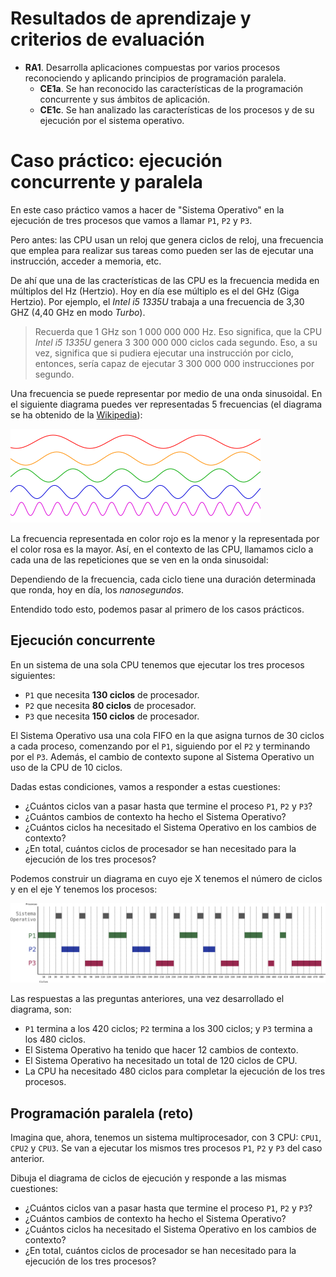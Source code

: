 # Resultados de aprendizaje y criterios de evaluación

- **RA1**. Desarrolla aplicaciones compuestas por varios procesos reconociendo y aplicando principios de programación paralela.
  - **CE1a**. Se han reconocido las características de la programación concurrente y sus ámbitos de aplicación.
  - **CE1c**. Se han analizado las características de los procesos y de su ejecución por el sistema operativo.

# Caso práctico: ejecución concurrente y paralela

En este caso práctico vamos a hacer de "Sistema Operativo" en la ejecución de tres procesos que vamos a llamar `P1`, `P2` y `P3`.

Pero antes: las CPU usan un reloj que genera ciclos de reloj, una frecuencia que emplea para realizar sus tareas como pueden ser las de ejecutar una instrucción, acceder a memoria, etc.

De ahí que una de las cracterísticas de las CPU es la frecuencia medida en múltiplos del Hz (Hertzio). Hoy en día ese múltiplo es el del GHz (Giga Hertzio). Por ejemplo, el *Intel i5 1335U* trabaja a una frecuencia de 3,30 GHZ (4,40 GHz en modo *Turbo*).

> Recuerda que 1 GHz son 1 000 000 000 Hz. Eso significa, que la CPU *Intel i5 1335U* genera 3 300 000 000 ciclos cada segundo. Eso, a su vez, significa que si pudiera ejecutar una instrucción por ciclo, entonces, sería capaz de ejecutar 3 300 000 000 instrucciones por segundo.

Una frecuencia se puede representar por medio de una onda sinusoidal. En el siguiente diagrama puedes ver representadas 5 frecuencias (el diagrama se ha obtenido de la [Wikipedia](https://es.wikipedia.org/wiki/Frecuencia)):

![Ondas sinusoidales](./img/diferentes_frecuencias.png)

La frecuencia representada en color rojo es la menor y la representada por el color rosa es la mayor. Así, en el contexto de las CPU, llamamos ciclo a cada una de las repeticiones que se ven en la onda sinusoidal:

Dependiendo de la frecuencia, cada ciclo tiene una duración determinada que ronda, hoy en día, los *nanosegundos*.

Entendido todo esto, podemos pasar al primero de los casos prácticos.

## Ejecución concurrente

En un sistema de una sola CPU tenemos que ejecutar los tres procesos siguientes:

- `P1` que necesita **130 ciclos** de procesador.
- `P2` que necesita **80 ciclos** de procesador.
- `P3` que necesita **150 ciclos** de procesador.

El Sistema Operativo usa una cola FIFO en la que asigna turnos de 30 ciclos a cada proceso, comenzando por el `P1`, siguiendo por el `P2` y terminando por el `P3`. Además, el cambio de contexto supone al Sistema Operativo un uso de la CPU de 10 ciclos.

Dadas estas condiciones, vamos a responder a estas cuestiones:

- ¿Cuántos ciclos van a pasar hasta que termine el proceso `P1`, `P2` y `P3`?
- ¿Cuántos cambios de contexto ha hecho el Sistema Operativo?
- ¿Cuántos ciclos ha necesitado el Sistema Operativo en los cambios de contexto?
- ¿En total, cuántos ciclos de procesador se han necesitado para la ejecución de los tres procesos?

Podemos construir un diagrama en cuyo eje X tenemos el número de ciclos y en el eje Y tenemos los procesos:

![Caso práctico resuelto: programacion concurrente](./img/caso_practico_concurrencia.png)

Las respuestas a las preguntas anteriores, una vez desarrollado el diagrama, son:

- `P1` termina a los 420 ciclos; `P2` termina a los 300 ciclos; y `P3` termina a los 480 ciclos.
- El Sistema Operativo ha tenido que hacer 12 cambios de contexto.
- El Sistema Operativo ha necesitado un total de 120 ciclos de CPU.
- La CPU ha necesitado 480 ciclos para completar la ejecución de los tres procesos.

## Programación paralela (reto)

Imagina que, ahora, tenemos un sistema multiprocesador, con 3 CPU: `CPU1`, `CPU2` y `CPU3`. Se van a ejecutar los mismos tres procesos `P1`, `P2` y `P3` del caso anterior.

Dibuja el diagrama de ciclos de ejecución y responde a las mismas cuestiones:

- ¿Cuántos ciclos van a pasar hasta que termine el proceso `P1`, `P2` y `P3`?
- ¿Cuántos cambios de contexto ha hecho el Sistema Operativo?
- ¿Cuántos ciclos ha necesitado el Sistema Operativo en los cambios de contexto?
- ¿En total, cuántos ciclos de procesador se han necesitado para la ejecución de los tres procesos?
